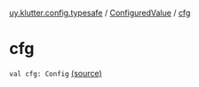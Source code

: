 [uy.klutter.config.typesafe](../index.md) / [ConfiguredValue](index.md) / [cfg](.)


# cfg
<code>val cfg: Config</code> [(source)](https://github.com/kohesive/klutter/blob/master/config-typesafe-jdk6/src/main/kotlin/uy/klutter/config/typesafe/TypesafeConfig_Ext.kt#L38)<br/>

